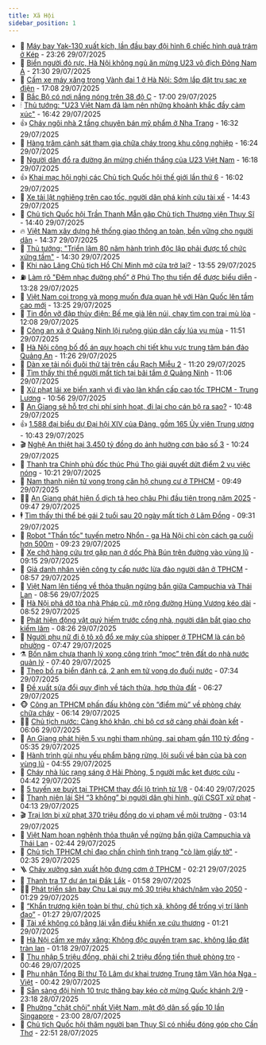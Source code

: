 ```yaml
---
title: Xã Hội
sidebar_position: 1
---
```


<!-- dantri-xa-hoi:START -->
- 🫣 [Máy bay Yak-130 xuất kích, lần đầu bay đội hình 6 chiếc hình quả trám ở Kép](https://dantri.com.vn/xa-hoi/may-bay-yak-130-xuat-kich-lan-dau-bay-doi-hinh-6-chiec-hinh-qua-tram-o-kep-20250730051311911.htm) - 23:26 29/07/2025
- 💼 [Biển người đỏ rực, Hà Nội không ngủ ăn mừng U23 vô địch Đông Nam Á](https://dantri.com.vn/xa-hoi/bien-nguoi-do-ruc-ha-noi-khong-ngu-an-mung-u23-vo-dich-dong-nam-a-20250730010541017.htm) - 21:30 29/07/2025
- 🎊 [Cấm xe máy xăng trong Vành đai 1 ở Hà Nội: Sớm lắp đặt trụ sạc xe điện](https://dantri.com.vn/xa-hoi/cam-xe-may-xang-trong-vanh-dai-1-o-ha-noi-som-lap-dat-tru-sac-xe-dien-20250729222645842.htm) - 17:08 29/07/2025
- 🙉 [Bắc Bộ có nơi nắng nóng trên 38 độ C](https://dantri.com.vn/xa-hoi/bac-bo-co-noi-nang-nong-tren-38-do-c-20250729210553572.htm) - 17:00 29/07/2025
- 🕯 [Thủ tướng: &quot;U23 Việt Nam đã làm nên những khoảnh khắc đầy cảm xúc&quot;](https://dantri.com.vn/xa-hoi/thu-tuong-u23-viet-nam-da-lam-nen-nhung-khoanh-khac-day-cam-xuc-20250729234123127.htm) - 16:42 29/07/2025
- 👍 [Cháy ngôi nhà 2 tầng chuyên bán mỹ phẩm ở Nha Trang](https://dantri.com.vn/xa-hoi/chay-ngoi-nha-2-tang-chuyen-ban-my-pham-o-nha-trang-20250729221426141.htm) - 16:32 29/07/2025
- 🤖 [Hàng trăm cảnh sát tham gia chữa cháy trong khu công nghiệp](https://dantri.com.vn/xa-hoi/hang-tram-canh-sat-tham-gia-chua-chay-trong-khu-cong-nghiep-20250729231732111.htm) - 16:24 29/07/2025
- 🙉 [Người dân đổ ra đường ăn mừng chiến thắng của U23 Việt Nam](https://dantri.com.vn/xa-hoi/nguoi-dan-do-ra-duong-an-mung-chien-thang-cua-u23-viet-nam-20250729231626628.htm) - 16:18 29/07/2025
- 👍 [Khai mạc hội nghị các Chủ tịch Quốc hội thế giới lần thứ 6](https://dantri.com.vn/xa-hoi/khai-mac-hoi-nghi-cac-chu-tich-quoc-hoi-the-gioi-lan-thu-6-20250729230239211.htm) - 16:02 29/07/2025
- 🗽 [Xe tải lật nghiêng trên cao tốc, người dân phá kính cứu tài xế](https://dantri.com.vn/xa-hoi/xe-tai-lat-nghieng-tren-cao-toc-nguoi-dan-pha-kinh-cuu-tai-xe-20250729210602047.htm) - 14:43 29/07/2025
- 🗽 [Chủ tịch Quốc hội Trần Thanh Mẫn gặp Chủ tịch Thượng viện Thụy Sĩ](https://dantri.com.vn/xa-hoi/chu-tich-quoc-hoi-tran-thanh-man-gap-chu-tich-thuong-vien-thuy-si-20250729214032810.htm) - 14:40 29/07/2025
- 🔥 [Việt Nam xây dựng hệ thống giao thông an toàn, bền vững cho người dân](https://dantri.com.vn/xa-hoi/viet-nam-xay-dung-he-thong-giao-thong-an-toan-ben-vung-cho-nguoi-dan-20250729190419124.htm) - 14:37 29/07/2025
- 🦒 [Thủ tướng: &quot;Triển lãm 80 năm hành trình độc lập phải được tổ chức xứng tầm&quot;](https://dantri.com.vn/xa-hoi/thu-tuong-trien-lam-80-nam-hanh-trinh-doc-lap-phai-duoc-to-chuc-xung-tam-20250729212007472.htm) - 14:30 29/07/2025
- 🧐 [Khi nào Lăng Chủ tịch Hồ Chí Minh mở cửa trở lại?](https://dantri.com.vn/xa-hoi/khi-nao-lang-chu-tich-ho-chi-minh-mo-cua-tro-lai-20250729204802549.htm) - 13:55 29/07/2025
- ⛽️ [Làm rõ &quot;Đêm nhạc đường phố” ở Phú Thọ thu tiền để được biểu diễn](https://dantri.com.vn/xa-hoi/lam-ro-dem-nhac-duong-pho-o-phu-tho-thu-tien-de-duoc-bieu-dien-20250729202456716.htm) - 13:28 29/07/2025
- 🚀 [Việt Nam coi trọng và mong muốn đưa quan hệ với Hàn Quốc lên tầm cao mới](https://dantri.com.vn/xa-hoi/viet-nam-coi-trong-va-mong-muon-dua-quan-he-voi-han-quoc-len-tam-cao-moi-20250729202518096.htm) - 13:25 29/07/2025
- 🦒 [Tin đồn vỡ đập thủy điện: Bế mẹ già lên núi, chạy tìm con trai mù lòa](https://dantri.com.vn/xa-hoi/tin-don-vo-dap-thuy-dien-be-me-gia-len-nui-chay-tim-con-trai-mu-loa-20250729162100905.htm) - 12:08 29/07/2025
- 🦅 [Công an xã ở Quảng Ninh lội ruộng giúp dân cấy lúa vụ mùa](https://dantri.com.vn/xa-hoi/cong-an-xa-o-quang-ninh-loi-ruong-giup-dan-cay-lua-vu-mua-20250729184138335.htm) - 11:51 29/07/2025
- 🚀 [Hà Nội công bố đồ án quy hoạch chi tiết khu vực trung tâm bán đảo Quảng An](https://dantri.com.vn/xa-hoi/ha-noi-cong-bo-do-an-quy-hoach-chi-tiet-khu-vuc-trung-tam-ban-dao-quang-an-20250729181815410.htm) - 11:26 29/07/2025
- 🦅 [Dàn xe tải nối đuôi thử tải trên cầu Rạch Miễu 2](https://dantri.com.vn/xa-hoi/dan-xe-tai-noi-duoi-thu-tai-tren-cau-rach-mieu-2-20250729175150173.htm) - 11:20 29/07/2025
- 🤠 [Tìm thấy thi thể người mất tích tại bãi tắm ở Quảng Ninh](https://dantri.com.vn/xa-hoi/tim-thay-thi-the-nguoi-mat-tich-tai-bai-tam-o-quang-ninh-20250729180118007.htm) - 11:06 29/07/2025
- 💄 [Xử phạt lái xe biển xanh vì đi vào làn khẩn cấp cao tốc TPHCM - Trung Lương](https://dantri.com.vn/xa-hoi/xu-phat-lai-xe-bien-xanh-vi-di-vao-lan-khan-cap-cao-toc-tphcm-trung-luong-20250729175309283.htm) - 10:56 29/07/2025
- 🥷 [An Giang sẽ hỗ trợ chi phí sinh hoạt, đi lại cho cán bộ ra sao?](https://dantri.com.vn/xa-hoi/an-giang-se-ho-tro-chi-phi-sinh-hoat-di-lai-cho-can-bo-ra-sao-20250729133613627.htm) - 10:48 29/07/2025
- 👍 [1.588 đại biểu dự Đại hội XIV của Đảng, gồm 165 Ủy viên Trung ương](https://dantri.com.vn/xa-hoi/1588-dai-bieu-du-dai-hoi-xiv-cua-dang-gom-165-uy-vien-trung-uong-20250729173857780.htm) - 10:43 29/07/2025
- 🎬 [Nghệ An thiệt hại 3.450 tỷ đồng do ảnh hưởng cơn bão số 3](https://dantri.com.vn/xa-hoi/nghe-an-thiet-hai-3450-ty-dong-do-anh-huong-con-bao-so-3-20250729163928875.htm) - 10:24 29/07/2025
- 🦒 [Thanh tra Chính phủ đốc thúc Phú Thọ giải quyết dứt điểm 2 vụ việc nóng](https://dantri.com.vn/xa-hoi/thanh-tra-chinh-phu-doc-thuc-phu-tho-giai-quyet-dut-diem-2-vu-viec-nong-20250729164141595.htm) - 10:21 29/07/2025
- 🌊 [Nam thanh niên tử vong trong căn hộ chung cư ở TPHCM](https://dantri.com.vn/xa-hoi/nam-thanh-nien-tu-vong-trong-can-ho-chung-cu-o-tphcm-20250729160738140.htm) - 09:49 29/07/2025
- 🧑‍💻 [An Giang phát hiện ổ dịch tả heo châu Phi đầu tiên trong năm 2025](https://dantri.com.vn/xa-hoi/an-giang-phat-hien-o-dich-ta-heo-chau-phi-dau-tien-trong-nam-2025-20250729160106620.htm) - 09:47 29/07/2025
- 🕴 [Tìm thấy thi thể bé gái 2 tuổi sau 20 ngày mất tích ở Lâm Đồng](https://dantri.com.vn/xa-hoi/tim-thay-thi-the-be-gai-2-tuoi-sau-20-ngay-mat-tich-o-lam-dong-20250729162023672.htm) - 09:31 29/07/2025
- 🤔 [Robot &quot;Thần tốc&quot; tuyến metro Nhổn - ga Hà Nội chỉ còn cách ga cuối hơn 500m](https://dantri.com.vn/xa-hoi/robot-than-toc-tuyen-metro-nhon-ga-ha-noi-chi-con-cach-ga-cuoi-hon-500m-20250729161823119.htm) - 09:23 29/07/2025
- 💄 [Xe chở hàng cứu trợ gặp nạn ở dốc Phà Bún trên đường vào vùng lũ](https://dantri.com.vn/xa-hoi/xe-cho-hang-cuu-tro-gap-nan-o-doc-pha-bun-tren-duong-vao-vung-lu-20250729154450812.htm) - 09:15 29/07/2025
- 🧠 [Giả danh nhân viên công ty cấp nước lừa đảo người dân ở TPHCM](https://dantri.com.vn/xa-hoi/gia-danh-nhan-vien-cong-ty-cap-nuoc-lua-dao-nguoi-dan-o-tphcm-20250729154559023.htm) - 08:57 29/07/2025
- 🦣 [Việt Nam lên tiếng về thỏa thuận ngừng bắn giữa Campuchia và Thái Lan](https://dantri.com.vn/xa-hoi/viet-nam-len-tieng-ve-thoa-thuan-ngung-ban-giua-campuchia-va-thai-lan-20250729154834775.htm) - 08:56 29/07/2025
- 💫 [Hà Nội phá dỡ tòa nhà Pháp cũ, mở rộng đường Hùng Vương kéo dài](https://dantri.com.vn/xa-hoi/ha-noi-pha-do-toa-nha-phap-cu-mo-rong-duong-hung-vuong-keo-dai-20250729153429352.htm) - 08:52 29/07/2025
- 🚀 [Phát hiện động vật quý hiếm trước cổng nhà, người dân bắt giao cho kiểm lâm](https://dantri.com.vn/xa-hoi/phat-hien-dong-vat-quy-hiem-truoc-cong-nha-nguoi-dan-bat-giao-cho-kiem-lam-20250729145053573.htm) - 08:26 29/07/2025
- 🤔 [Người phụ nữ đi ô tô xô đổ xe máy của shipper ở TPHCM là cán bộ phường](https://dantri.com.vn/xa-hoi/nguoi-phu-nu-di-o-to-xo-do-xe-may-cua-shipper-o-tphcm-la-can-bo-phuong-20250729141633007.htm) - 07:47 29/07/2025
- ⚗️ [Bốn năm chưa thanh lý xong công trình “mọc” trên đất do nhà nước quản lý](https://dantri.com.vn/xa-hoi/bon-nam-chua-thanh-ly-xong-cong-trinh-moc-tren-dat-do-nha-nuoc-quan-ly-20250729141826841.htm) - 07:40 29/07/2025
- 🫶 [Theo bố ra biển đánh cá, 2 anh em tử vong do đuối nước](https://dantri.com.vn/xa-hoi/theo-bo-ra-bien-danh-ca-2-anh-em-tu-vong-do-duoi-nuoc-20250729143202109.htm) - 07:34 29/07/2025
- 🌮 [Đề xuất sửa đổi quy định về tách thửa, hợp thửa đất](https://dantri.com.vn/xa-hoi/de-xuat-sua-doi-quy-dinh-ve-tach-thua-hop-thua-dat-20250729132242765.htm) - 06:27 29/07/2025
- 🐵 [Công an TPHCM phấn đấu không còn “điểm mù” về phòng cháy chữa cháy](https://dantri.com.vn/xa-hoi/cong-an-tphcm-phan-dau-khong-con-diem-mu-ve-phong-chay-chua-chay-20250729095642072.htm) - 06:14 29/07/2025
- 🧑‍🏫 [Chủ tịch nước: Càng khó khăn, chi bộ cơ sở càng phải đoàn kết](https://dantri.com.vn/xa-hoi/chu-tich-nuoc-cang-kho-khan-chi-bo-co-so-cang-phai-doan-ket-20250729120016810.htm) - 06:06 29/07/2025
- 💫 [An Giang phát hiện 5 vụ nghi tham nhũng, sai phạm gần 110 tỷ đồng](https://dantri.com.vn/xa-hoi/an-giang-phat-hien-5-vu-nghi-tham-nhung-sai-pham-gan-110-ty-dong-20250729105219484.htm) - 05:35 29/07/2025
- 🦩 [Hành trình gùi nhu yếu phẩm băng rừng, lội suối về bản của bà con vùng lũ](https://dantri.com.vn/xa-hoi/hanh-trinh-gui-nhu-yeu-pham-bang-rung-loi-suoi-ve-ban-cua-ba-con-vung-lu-20250729103325816.htm) - 04:55 29/07/2025
- 🦄 [Cháy nhà lúc rạng sáng ở Hải Phòng, 5 người mắc kẹt được cứu](https://dantri.com.vn/xa-hoi/chay-nha-luc-rang-sang-o-hai-phong-5-nguoi-mac-ket-duoc-cuu-20250729113755005.htm) - 04:42 29/07/2025
- 💂 [5 tuyến xe buýt tại TPHCM thay đổi lộ trình từ 1/8](https://dantri.com.vn/xa-hoi/5-tuyen-xe-buyt-tai-tphcm-thay-doi-lo-trinh-tu-18-20250729105907392.htm) - 04:40 29/07/2025
- 💄 [Thanh niên lái SH “3 không” bị người dân ghi hình, gửi CSGT xử phạt](https://dantri.com.vn/xa-hoi/thanh-nien-lai-sh-3-khong-bi-nguoi-dan-ghi-hinh-gui-csgt-xu-phat-20250729104646058.htm) - 04:13 29/07/2025
- 🎬 [Trại lợn bị xử phạt 370 triệu đồng do vi phạm về môi trường](https://dantri.com.vn/xa-hoi/trai-lon-bi-xu-phat-370-trieu-dong-do-vi-pham-ve-moi-truong-20250729072425231.htm) - 03:14 29/07/2025
- 👀 [Việt Nam hoan nghênh thỏa thuận về ngừng bắn giữa Campuchia và Thái Lan](https://dantri.com.vn/xa-hoi/viet-nam-hoan-nghenh-thoa-thuan-ve-ngung-ban-giua-campuchia-va-thai-lan-20250729094425106.htm) - 02:44 29/07/2025
- 💃 [Chủ tịch TPHCM chỉ đạo chấn chỉnh tình trạng &quot;cò làm giấy tờ&quot;](https://dantri.com.vn/xa-hoi/chu-tich-tphcm-chi-dao-chan-chinh-tinh-trang-co-lam-giay-to-20250729091924091.htm) - 02:35 29/07/2025
- 🪜 [Cháy xưởng sản xuất hộp đựng cơm ở TPHCM](https://dantri.com.vn/xa-hoi/chay-xuong-san-xuat-hop-dung-com-o-tphcm-20250729084322876.htm) - 02:21 29/07/2025
- 📝 [Thanh tra 17 dự án tại Đắk Lắk](https://dantri.com.vn/xa-hoi/thanh-tra-17-du-an-tai-dak-lak-20250729083548903.htm) - 01:58 29/07/2025
- 🧑‍💻 [Phát triển sân bay Chu Lai quy mô 30 triệu khách/năm vào 2050](https://dantri.com.vn/xa-hoi/phat-trien-san-bay-chu-lai-quy-mo-30-trieu-khachnam-vao-2050-20250729080953045.htm) - 01:29 29/07/2025
- 👺 [“Khẩn trương kiện toàn bí thư, chủ tịch xã, không để trống vị trí lãnh đạo”](https://dantri.com.vn/xa-hoi/khan-truong-kien-toan-bi-thu-chu-tich-xa-khong-de-trong-vi-tri-lanh-dao-20250729080902786.htm) - 01:27 29/07/2025
- 🌮 [Tài xế không có bằng lái vẫn điều khiển xe cứu thương](https://dantri.com.vn/xa-hoi/tai-xe-khong-co-bang-lai-van-dieu-khien-xe-cuu-thuong-20250729081257616.htm) - 01:21 29/07/2025
- 🤭 [Hà Nội cấm xe máy xăng: Không độc quyền trạm sạc, không lắp đặt tràn lan](https://dantri.com.vn/xa-hoi/ha-noi-cam-xe-may-xang-khong-doc-quyen-tram-sac-khong-lap-dat-tran-lan-20250728231516766.htm) - 01:18 29/07/2025
- 💪 [Thu nhập 5 triệu đồng, phải chi 2 triệu đồng tiền thuê phòng trọ](https://dantri.com.vn/xa-hoi/thu-nhap-5-trieu-dong-phai-chi-2-trieu-dong-tien-thue-phong-tro-20250728212133669.htm) - 00:46 29/07/2025
- 🧰 [Phu nhân Tổng Bí thư Tô Lâm dự khai trương Trung tâm Văn hóa Nga - Việt](https://dantri.com.vn/xa-hoi/phu-nhan-tong-bi-thu-to-lam-du-khai-truong-trung-tam-van-hoa-nga-viet-20250729074227892.htm) - 00:42 29/07/2025
- 🤡 [Sẵn sàng đội hình 10 trực thăng bay kéo cờ mừng Quốc khánh 2/9](https://dantri.com.vn/xa-hoi/san-sang-doi-hinh-10-truc-thang-bay-keo-co-mung-quoc-khanh-29-20250728225755106.htm) - 23:18 28/07/2025
- 🦆 [Phường &quot;chật chội&quot; nhất Việt Nam, mật độ dân số gấp 10 lần Singapore](https://dantri.com.vn/xa-hoi/phuong-chat-choi-nhat-viet-nam-mat-do-dan-so-gap-10-lan-singapore-20250724160900908.htm) - 23:00 28/07/2025
- 🦍 [Chủ tịch Quốc hội thăm người bạn Thụy Sĩ có nhiều đóng góp cho Cần Thơ](https://dantri.com.vn/xa-hoi/chu-tich-quoc-hoi-tham-nguoi-ban-thuy-si-co-nhieu-dong-gop-cho-can-tho-20250729055132805.htm) - 22:51 28/07/2025<!-- dantri-xa-hoi:END -->
